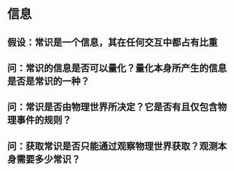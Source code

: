 # 信息

## 假设：常识是一个信息，其在任何交互中都占有比重

## 问：常识的信息是否可以量化？量化本身所产生的信息是否是常识的一种？

## 问：常识是否由物理世界所决定？它是否有且仅包含物理事件的规则？

## 问：获取常识是否只能通过观察物理世界获取？观测本身需要多少常识？